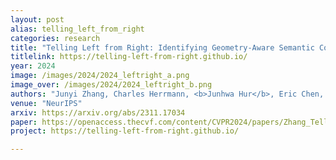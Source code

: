 ```yaml
---
layout: post
alias: telling_left_from_right
categories: research
title: "Telling Left from Right: Identifying Geometry-Aware Semantic Correspondence"
titlelink: https://telling-left-from-right.github.io/
year: 2024
image: /images/2024/2024_leftright_a.png
image_over: /images/2024/2024_leftright_b.png
authors: "Junyi Zhang, Charles Herrmann, <b>Junhwa Hur</b>, Eric Chen, Varun Jampani, Deqing Sun, and Ming-Hsuan Yang"
venue: "NeurIPS"
arxiv: https://arxiv.org/abs/2311.17034
paper: https://openaccess.thecvf.com/content/CVPR2024/papers/Zhang_Telling_Left_from_Right_Identifying_Geometry-Aware_Semantic_Correspondence_CVPR_2024_paper.pdf
project: https://telling-left-from-right.github.io/

---
```

